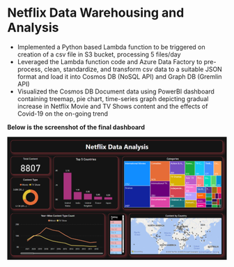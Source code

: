 # Netflix Data Warehousing and Analysis
*	Implemented a Python based Lambda function to be triggered on creation of a csv file in S3 bucket, processing 5 files/day
*	Leveraged the Lambda function code and Azure Data Factory to pre-process, clean, standardize, and transform csv data to a suitable JSON format and load it into Cosmos DB (NoSQL API) and Graph DB (Gremlin API)
* Visualized the Cosmos DB Document data using PowerBI dashboard containing treemap, pie chart, time-series graph depicting gradual increase in Netflix Movie and TV Shows content and the effects of Covid-19 on the on-going trend


**Below is the screenshot of the final dashboard**

![Test Image 1](https://github.com/desaikun1996/Netflix-Data-Warehousing-and-Analysis/blob/main/DAMG7275_Team4_Project_Visualization_Dashboard.png)
